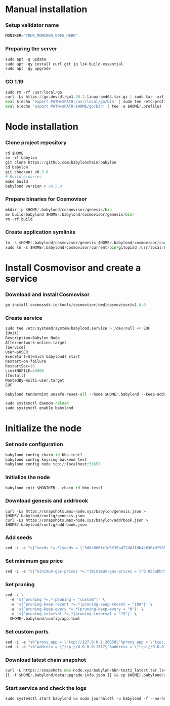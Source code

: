 # Manual installation
### Setup validator name
```python
MONIKER="YOUR_MONIKER_GOES_HERE"
```
### Preparing the server
```python
sudo apt -q update
sudo apt -qy install curl git jq lz4 build-essential
sudo apt -qy upgrade
```
### GO 1.19
```python
sudo rm -rf /usr/local/go
curl -Ls https://go.dev/dl/go1.20.2.linux-amd64.tar.gz | sudo tar -xzf - -C /usr/local
eval $(echo 'export PATH=$PATH:/usr/local/go/bin' | sudo tee /etc/profile.d/golang.sh)
eval $(echo 'export PATH=$PATH:$HOME/go/bin' | tee -a $HOME/.profile)
```
# Node installation
### Clone project repository
```python
cd $HOME
rm -rf babylon
git clone https://github.com/babylonchain/babylon
cd babylon
git checkout v0.5.0
# Build binaries
make build
babylond version # v0.5.0
```
### Prepare binaries for Cosmovisor
```python
mkdir -p $HOME/.babylond/cosmovisor/genesis/bin
mv build/babylond $HOME/.babylond/cosmovisor/genesis/bin/
rm -rf build
``` 
### Create application symlinks
```python
ln -s $HOME/.babylond/cosmovisor/genesis $HOME/.babylond/cosmovisor/current
sudo ln -s $HOME/.babylond/cosmovisor/current/bin/gitopiad /usr/local/bin/babylon
```
# Install Cosmovisor and create a service
### Download and install Cosmovisor
```python
go install cosmossdk.io/tools/cosmovisor/cmd/cosmovisor@v1.4.0
```
### Create service
```python
sudo tee /etc/systemd/system/babylond.service > /dev/null << EOF
[Unit]
Description=Babylon Node
After=network-online.target
[Service]
User=$USER
ExecStart=$(which babylond) start
Restart=on-failure
RestartSec=10
LimitNOFILE=10000
[Install]
WantedBy=multi-user.target
EOF

babylond tendermint unsafe-reset-all --home $HOME/.babylond --keep-addr-book

sudo systemctl daemon-reload
sudo systemctl enable babylond
```
# Initialize the node
### Set node configuration
```python
babylond config chain-id bbn-test1
babylond config keyring-backend test
babylond config node tcp://localhost:51657
```
### Initialize the node
```python
babylond init $MONIKER --chain-id bbn-test1
```
### Download genesis and addrbook
```pythom
curl -Ls https://snapshots.max-node.xyz/babylon/genesis.json > $HOME/.babylond/config/genesis.json
curl -Ls https://snapshots.max-node.xyz/babylon/addrbook.json > $HOME/.babylond/config/addrbook.json
```
### Add seeds
```python
sed -i -e "s|^seeds *=.*|seeds = \"3d8c866fc1d5f35a472d4ffdb4e6304df985de9e@rpc.babylon.max-node.xyz:50659\"|" $HOME/.babylond/config/config.toml
```
### Set minimum gas price
```python
sed -i -e "s|^minimum-gas-prices *=.*|minimum-gas-prices = \"0.025ubbn\"|" $HOME/.babylond/config/app.toml
```
### Set pruning
```python
sed -i \
  -e 's|^pruning *=.*|pruning = "custom"|' \
  -e 's|^pruning-keep-recent *=.*|pruning-keep-recent = "100"|' \
  -e 's|^pruning-keep-every *=.*|pruning-keep-every = "0"|' \
  -e 's|^pruning-interval *=.*|pruning-interval = "19"|' \
  $HOME/.babylond/config/app.toml
```
### Set custom ports
```python
sed -i -e "s%^proxy_app = \"tcp://127.0.0.1:26658\"%proxy_app = \"tcp://127.0.0.1:51658\"%; s%^laddr = \"tcp://127.0.0.1:26657\"%laddr = \"tcp://127.0.0.1:51657\"%; s%^pprof_laddr = \"localhost:6060\"%pprof_laddr = \"localhost:51060\"%; s%^laddr = \"tcp://0.0.0.0:26656\"%laddr = \"tcp://0.0.0.0:51656\"%; s%^prometheus_listen_addr = \":26660\"%prometheus_listen_addr = \":51660\"%" $HOME/.babylond/config/config.tomlsed -i -e "s%^address = \"tcp://0.0.0.0:1317\"%address = \"tcp://0.0.0.0:50317\"%; s%^address = \":8080\"%address = \":50080\"%; s%^address = \"0.0.0.0:9090\"%address = \"0.0.0.0:50090\"%; s%^address = \"0.0.0.0:9091\"%address = \"0.0.0.0:50091\"%; s%^address = \"0.0.0.0:8545\"%address = \"0.0.0.0:50545\"%; s%^ws-address = \"0.0.0.0:8546\"%ws-address = \"0.0.0.0:50546\"%" $HOME/.babylond/config/app.toml
sed -i -e "s%^address = \"tcp://0.0.0.0:1317\"%address = \"tcp://0.0.0.0:51317\"%; s%^address = \":8080\"%address = \":51080\"%; s%^address = \"0.0.0.0:9090\"%address = \"0.0.0.0:51090\"%; s%^address = \"0.0.0.0:9091\"%address = \"0.0.0.0:51091\"%; s%^address = \"0.0.0.0:8545\"%address = \"0.0.0.0:51545\"%; s%^ws-address = \"0.0.0.0:8546\"%ws-address = \"0.0.0.0:41546\"%" $HOME/.babylond/config/app.toml
```
### Download latest chain snapshot
```python
curl -L https://snapshots.max-node.xyz/babylon/bbn-test1_latest.tar.lz4  | tar -Ilz4 -xf - -C $HOME/.gitopia
[[ -f $HOME/.babylond/data/upgrade-info.json ]] && cp $HOME/.babylond/data/upgrade-info.json $HOME/.babylond/cosmovisor/genesis/upgrade-info.json
```
### Start service and check the logs
```python
sudo systemctl start babylond && sudo journalctl -u babylond -f --no-hostname -o cat
```
